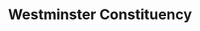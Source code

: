 ---
schema: default
title: Westminster Constituency
organization: Renfrewshire Council
notes: >-
    Statutory Administrative Boundaries for Scotland derived from Ordnance Survey open data product Boundary Line. Data includes statutory administrative boundaries  for Scotland as a whole and just showing the boundaries for Renfrewshire.Downloaded from Ordnance Survey on 07/06/2018https://www.ordnancesurvey.co.uk/opendatadownload/products.htmlThe Local Government Boundary Commission for Scotland is responsible for carrying out reviews of the boundaries of local authorities and electoral wards. The Boundary Commission for Scotland is responsible for reviews of constituencies in Scotland for the UK Parliament; and constituencies and regions for the Scottish Parliament.(source: https://www.nrscotland.gov.uk/files/geography/2011-census/geog-bck-ground-info-admin-boundary-changes-since-2001.pdf)Scotland32 Council areas73 Holyrood Consituencies8 Holyrood Regions59 Westminster Constituencies354 WardsRenfrewshire3 Holyrood constituencies2 Westminster Constituencies12 wards
resources:
  - name: Westminster Constituency FEATURE LAYER
  - url: >-
      
  - format: FEATURE LAYER
license: 
category:

  - Boundaries
  - Council Boundary
  - Holyrood Constituencies
  - Ordnance Survey
  - Renfrewshire
  - Scotland
  - Wards
  - Westminster Constituencies
  - Statutory Boundaries
  - Statutory
  - Live Data
  - Live
  - Open Data
maintainer: Renfrewshire Council
maintainer_email: someone@example.com
---